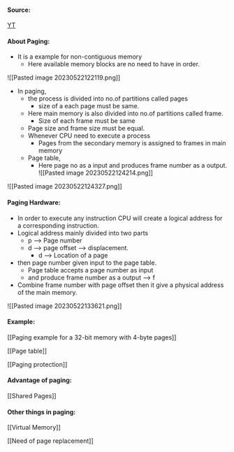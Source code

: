 #### Source:
[YT](https://www.youtube.com/watch?v=j0IqYWyBAKE&list=PLXj4XH7LcRfDrdQuJTHIPmKMpa7eYVaPm&index=53)

#### About Paging:

* It is a example for non-contiguous memory 
	* Here available memory blocks are no need to have in order.

![[Pasted image 20230522122119.png]]


* In paging, 
	* the process is divided into no.of partitions called pages
		* size of a each page must be same.
	* Here main memory is also divided into no.of partitions called frame.
		* Size of each frame must be same
	* Page size and frame size must be equal.
	* Whenever CPU need to execute a process
		* Pages from the secondary memory is assigned to frames in main memory
	* Page table, 
		* Here page no as a input and produces frame number as a output.
		![[Pasted image 20230522124214.png]]

![[Pasted image 20230522124327.png]]

#### Paging Hardware:

* In order to execute any instruction CPU will create a logical address for a corresponding instruction.
* Logical address mainly divided into two parts
	* p --> Page number
	* d --> page offset --> displacement.
		* d --> Location of a page
* then page number given input to the page table.
	* Page table accepts a page number as input
	* and produce frame number as a output --> f
* Combine frame number with page offset then it give a physical address of the main memory.

![[Pasted image 20230522133621.png]]

#### Example:

[[Paging example for a 32-bit memory with 4-byte pages]]


[[Page table]]


[[Paging protection]]


#### Advantage of paging:

[[Shared Pages]]

#### Other things in paging:

[[Virtual Memory]]

[[Need of page replacement]]
